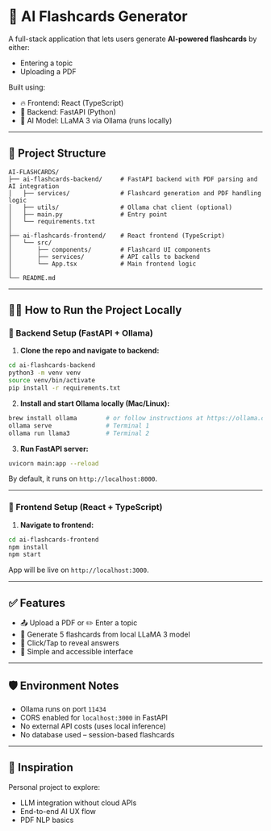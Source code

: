 # 🧠 AI Flashcards Generator

A full-stack application that lets users generate **AI-powered flashcards** by either:
- Entering a topic
- Uploading a PDF

Built using:
- 🔥 Frontend: React (TypeScript)
- 🐍 Backend: FastAPI (Python)
- 🤖 AI Model: LLaMA 3 via Ollama (runs locally)

---

## 📁 Project Structure

```
AI-FLASHCARDS/
├── ai-flashcards-backend/     # FastAPI backend with PDF parsing and AI integration
│   ├── services/              # Flashcard generation and PDF handling logic
│   ├── utils/                 # Ollama chat client (optional)
│   ├── main.py                # Entry point
│   └── requirements.txt
│
├── ai-flashcards-frontend/    # React frontend (TypeScript)
│   └── src/
│       ├── components/        # Flashcard UI components
│       ├── services/          # API calls to backend
│       └── App.tsx            # Main frontend logic
│
└── README.md
```

---

## 🧑‍💻 How to Run the Project Locally

### 🔧 Backend Setup (FastAPI + Ollama)

1. **Clone the repo and navigate to backend:**
```bash
cd ai-flashcards-backend
python3 -m venv venv
source venv/bin/activate
pip install -r requirements.txt
```

2. **Install and start Ollama locally (Mac/Linux):**
```bash
brew install ollama        # or follow instructions at https://ollama.com
ollama serve               # Terminal 1
ollama run llama3          # Terminal 2
```

3. **Run FastAPI server:**
```bash
uvicorn main:app --reload
```

By default, it runs on `http://localhost:8000`.

---

### 🎨 Frontend Setup (React + TypeScript)

1. **Navigate to frontend:**
```bash
cd ai-flashcards-frontend
npm install
npm start
```

App will be live on `http://localhost:3000`.

---

## ✅ Features

- 📤 Upload a PDF or ✏️ Enter a topic
- 🤖 Generate 5 flashcards from local LLaMA 3 model
- 📱 Click/Tap to reveal answers
- 🎯 Simple and accessible interface

---

## 🛡️ Environment Notes

- Ollama runs on port `11434`
- CORS enabled for `localhost:3000` in FastAPI
- No external API costs (uses local inference)
- No database used – session-based flashcards

---

## 🧠 Inspiration

Personal project to explore:
- LLM integration without cloud APIs
- End-to-end AI UX flow
- PDF NLP basics
